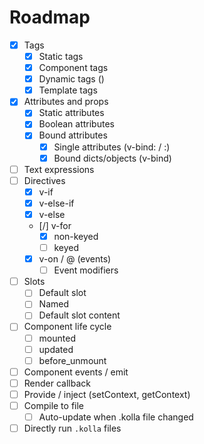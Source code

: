 # Roadmap

- [X] Tags
	- [X] Static tags
	- [X] Component tags
	- [X] Dynamic tags (<component is="...">)
	- [X] Template tags
- [X] Attributes and props
	- [X] Static attributes
	- [X] Boolean attributes
	- [X] Bound attributes
		- [X] Single attributes (v-bind: / :)
		- [X] Bound dicts/objects (v-bind)
- [ ] Text expressions
- [ ] Directives
	- [X] v-if
	- [X] v-else-if
	- [X] v-else
	- [/] v-for
		- [X] non-keyed
		- [ ] keyed
	- [X] v-on / @ (events)
		- [ ] Event modifiers
- [ ] Slots
	- [ ] Default slot
	- [ ] Named
	- [ ] Default slot content
- [ ] Component life cycle
	- [ ] mounted
	- [ ] updated
	- [ ] before_unmount
- [ ] Component events / emit
- [ ] Render callback
- [ ] Provide / inject (setContext, getContext)
- [ ] Compile to file
	- [ ] Auto-update when .kolla file changed
- [ ] Directly run `.kolla` files
